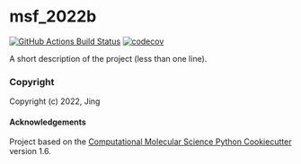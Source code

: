 msf_2022b
==============================
[//]: # (Badges)
[![GitHub Actions Build Status](https://github.com/REPLACE_WITH_OWNER_ACCOUNT/msf_2022b/workflows/CI/badge.svg)](https://github.com/REPLACE_WITH_OWNER_ACCOUNT/msf_2022b/actions?query=workflow%3ACI)
[![codecov](https://codecov.io/gh/REPLACE_WITH_OWNER_ACCOUNT/msf_2022b/branch/master/graph/badge.svg)](https://codecov.io/gh/REPLACE_WITH_OWNER_ACCOUNT/msf_2022b/branch/master)


A short description of the project (less than one line).

### Copyright

Copyright (c) 2022, Jing


#### Acknowledgements
 
Project based on the 
[Computational Molecular Science Python Cookiecutter](https://github.com/molssi/cookiecutter-cms) version 1.6.
